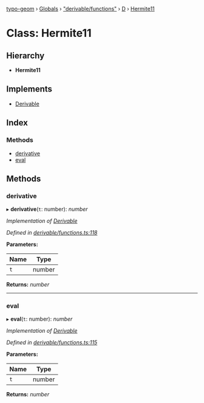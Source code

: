 [typo-geom](../README.md) › [Globals](../globals.md) › ["derivable/functions"](../modules/_derivable_functions_.md) › [D](../modules/_derivable_functions_.d.md) › [Hermite11](_derivable_functions_.d.hermite11.md)

# Class: Hermite11

## Hierarchy

* **Hermite11**

## Implements

* [Derivable](../interfaces/_derivable_interface_.derivable.md)

## Index

### Methods

* [derivative](_derivable_functions_.d.hermite11.md#derivative)
* [eval](_derivable_functions_.d.hermite11.md#eval)

## Methods

###  derivative

▸ **derivative**(`t`: number): *number*

*Implementation of [Derivable](../interfaces/_derivable_interface_.derivable.md)*

*Defined in [derivable/functions.ts:118](https://github.com/be5invis/typo-geom/blob/5527277/src/derivable/functions.ts#L118)*

**Parameters:**

Name | Type |
------ | ------ |
`t` | number |

**Returns:** *number*

___

###  eval

▸ **eval**(`t`: number): *number*

*Implementation of [Derivable](../interfaces/_derivable_interface_.derivable.md)*

*Defined in [derivable/functions.ts:115](https://github.com/be5invis/typo-geom/blob/5527277/src/derivable/functions.ts#L115)*

**Parameters:**

Name | Type |
------ | ------ |
`t` | number |

**Returns:** *number*
